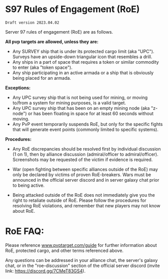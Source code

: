 # S97 Rules of Engagement (RoE)

    Draft version 2023.04.02
Server 97 rules of engagement (RoE) are as follows.

**All pvp targets are allowed, unless they are:**
 - Any SURVEY ship that is under its protected cargo limit (aka "UPC"). Surveys have an upside-down triangular icon that resembles a drill. 
 - Any ships in a part of space that requires a token or similar commodity to enter (aka "token space").
 - Any ship participating in an active armada or a ship that is obviously being placed for an armada.

**Exceptions:**
- Any UPC survey ship that is not being used for mining, or moving to/from a system for mining purposes, is a valid target.
- Any UPC survey ship that has been on an empty mining node (aka "z-node") or has been floating in space for at least 60 seconds without moving.
- Any PvP event temporarily suspends RoE, but only for the specific fights that will generate event points (commonly limited to specific systems). 

**Procedures:**
- Any RoE discrepancies should be resolved first by individual discussion (1 on 1), then by alliance discussion (admiral/officer to admiral/officer). Screenshots may be requested of the victim if evidence is required. 

- War (open fighting between specific alliances outside of the RoE) may only be declared by victims of proven RoE-breakers. Wars must be announced in the official server discord and in server galaxy chat prior to being active.

- Being attacked outside of the RoE does not immediately give you the right to retaliate outside of RoE. Please follow the procedures for resolving RoE violations, and remember that new players may not know about RoE.

# **RoE FAQ:**
Please reference www.pvptarget.com/guide for further information about RoE, protected cargo, and other terms referenced above. 

Any questions can be addressed in your alliance chat, the server's galaxy chat, or in the "roe-discussion" section of the official server discord (invite link: https://discord.gg/7CMeT83GS4).

